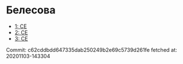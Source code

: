 # Белесова
- [1: CE](1.md)
- [2: CE](2.md)
- [3: CE](3.md)

Commit: c62cddbdd647335dab250249b2e69c5739d261fe
 fetched at: 20201103-143304

